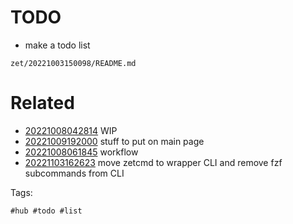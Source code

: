# TODO

- make a todo list

` zet/20221003150098/README.md `

# Related

- [20221008042814](/zet/20221008042814/README.md) WIP
- [20221009192000](/zet/20221009192000/README.md) stuff to put on main page
- [20221008061845](/zet/20221008061845/README.md) workflow
- [20221103162623](/zet/20221103162623/README.md) move zetcmd to wrapper CLI and remove fzf subcommands from CLI

Tags:

    #hub #todo #list
